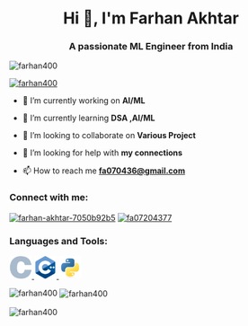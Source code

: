 <h1 align="center">Hi 👋, I'm Farhan Akhtar</h1>
<h3 align="center">A passionate ML Engineer from India</h3>

<p align="left"> <img src="https://komarev.com/ghpvc/?username=farhan400&label=Profile%20views&color=0e75b6&style=flat" alt="farhan400" /> </p>

<p align="left"> <a href="https://github.com/ryo-ma/github-profile-trophy"><img src="https://github-profile-trophy.vercel.app/?username=farhan400" alt="farhan400" /></a> </p>

- 🔭 I’m currently working on **AI/ML**

- 🌱 I’m currently learning **DSA ,AI/ML**

- 👯 I’m looking to collaborate on **Various Project**

- 🤝 I’m looking for help with **my connections**

- 📫 How to reach me **fa070436@gmail.com**

<h3 align="left">Connect with me:</h3>
<p align="left">
<a href="https://linkedin.com/in/farhan-akhtar-7050b92b5" target="blank"><img align="center" src="https://raw.githubusercontent.com/rahuldkjain/github-profile-readme-generator/master/src/images/icons/Social/linked-in-alt.svg" alt="farhan-akhtar-7050b92b5" height="30" width="40" /></a>
<a href="https://www.leetcode.com/fa07204377" target="blank"><img align="center" src="https://raw.githubusercontent.com/rahuldkjain/github-profile-readme-generator/master/src/images/icons/Social/leet-code.svg" alt="fa07204377" height="30" width="40" /></a>
</p>

<h3 align="left">Languages and Tools:</h3>
<p align="left"> <a href="https://www.cprogramming.com/" target="_blank" rel="noreferrer"> <img src="https://raw.githubusercontent.com/devicons/devicon/master/icons/c/c-original.svg" alt="c" width="40" height="40"/> </a> <a href="https://www.w3schools.com/cpp/" target="_blank" rel="noreferrer"> <img src="https://raw.githubusercontent.com/devicons/devicon/master/icons/cplusplus/cplusplus-original.svg" alt="cplusplus" width="40" height="40"/> </a> <a href="https://www.python.org" target="_blank" rel="noreferrer"> <img src="https://raw.githubusercontent.com/devicons/devicon/master/icons/python/python-original.svg" alt="python" width="40" height="40"/> </a> </p>

<p><img align="left" src="https://github-readme-stats.vercel.app/api/top-langs?username=farhan400&show_icons=true&locale=en&layout=compact" alt="farhan400" /></p>

<p>&nbsp;<img align="center" src="https://github-readme-stats.vercel.app/api?username=farhan400&show_icons=true&locale=en" alt="farhan400" /></p>

<p><img align="center" src="https://github-readme-streak-stats.herokuapp.com/?user=farhan400&" alt="farhan400" /></p>
